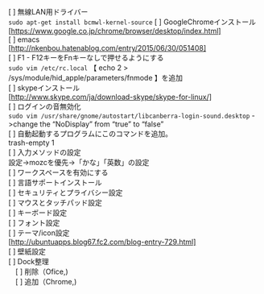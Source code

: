[ ] 無線LAN用ドライバー  
```sudo apt-get install bcmwl-kernel-source```
[ ] GoogleChromeインストール  
[https://www.google.co.jp/chrome/browser/desktop/index.html]  
[ ] emacs  
[http://nkenbou.hatenablog.com/entry/2015/06/30/051408]  
[ ] F1 - F12キーをFnキーなしで押せるようにする  
```sudo vim /etc/rc.local```
【 echo 2 > /sys/module/hid_apple/parameters/fnmode 】を追加  
[ ] skypeインストール  
[http://www.skype.com/ja/download-skype/skype-for-linux/]  
[ ] ログインの音無効化  
```sudo vim /usr/share/gnome/autostart/libcanberra-login-sound.desktop```
->change the “NoDisplay” from “true” to “false”  
[ ] 自動起動するプログラムにこのコマンドを追加。  
trash-empty 1  
[ ] 入力メソッドの設定  
設定->mozcを優先->「かな」「英数」の設定  
[ ] ワークスペースを有効にする  
[ ] 言語サポートインストール  
[ ] セキュリティとプライバシー設定  
[ ] マウスとタッチパッド設定  
[ ] キーボード設定  
[ ] フォント設定  
[ ] テーマ/icon設定  
[http://ubuntuapps.blog67.fc2.com/blog-entry-729.html]  
[ ] 壁紙設定  
[ ] Dock整理  
　[ ] 削除（Ofice,)  
　[ ] 追加（Chrome,)  
